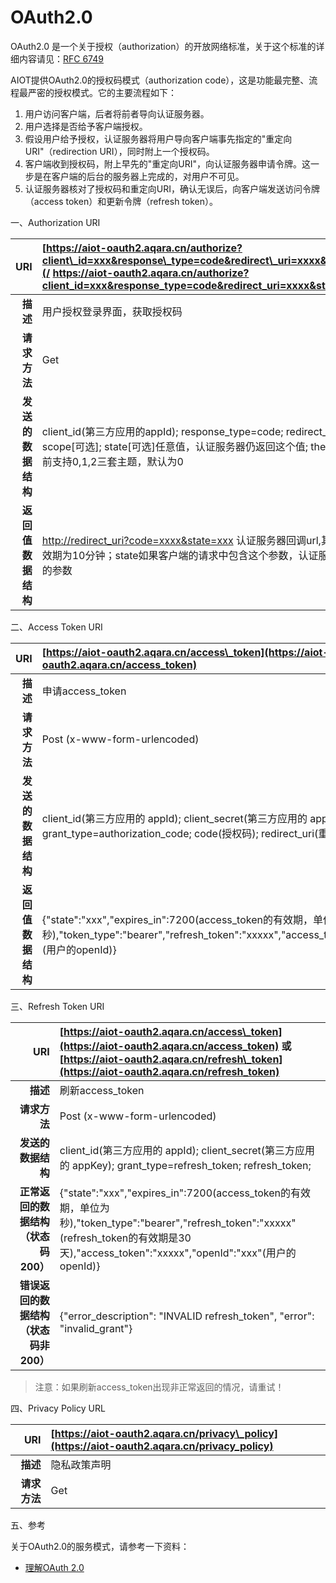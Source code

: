 # OAuth2.0

OAuth2.0 是一个关于授权（authorization）的开放网络标准，关于这个标准的详细内容请见：[RFC 6749](http://www.rfcreader.com/#rfc6749)

AIOT提供OAuth2.0的授权码模式（authorization code），这是功能最完整、流程最严密的授权模式。它的主要流程如下：

1. 用户访问客户端，后者将前者导向认证服务器。
2. 用户选择是否给予客户端授权。
3. 假设用户给予授权，认证服务器将用户导向客户端事先指定的"重定向URI"（redirection URI），同时附上一个授权码。
4. 客户端收到授权码，附上早先的"重定向URI"，向认证服务器申请令牌。这一步是在客户端的后台的服务器上完成的，对用户不可见。
5. 认证服务器核对了授权码和重定向URI，确认无误后，向客户端发送访问令牌（access token）和更新令牌（refresh token）。

一、Authorization URI

| URI | [https://aiot-oauth2.aqara.cn/authorize?client\_id=xxx&response\_type=code&redirect\_uri=xxxx&state=xxx&theme=x](/    https://aiot-oauth2.aqara.cn/authorize?client_id=xxx&response_type=code&redirect_uri=xxxx&state=xxx&theme=x) |
| ---: | :--- |
| **描述** | 用户授权登录界面，获取授权码 |
| **请求方法** | Get |
| **发送的数据结构** | client\_id\(第三方应用的appId\);  response\_type=code; redirect\_uri\(重定向url\); scope\[可选\]; state\[可选\]任意值，认证服务器仍返回这个值; theme\[可选\]页面主题，目前支持0,1,2三套主题，默认为0 |
| **返回值数据结构** | [http://redirect\_uri?code=xxxx&state=xxx](http://redirect_uri?code=xxxx&state=xxx)  认证服务器回调url,其中code为授权码，有效期为10分钟；state如果客户端的请求中包含这个参数，认证服务器的回应也包含同样的参数 |

二、Access Token URI

| URI | [https://aiot-oauth2.aqara.cn/access\_token](https://aiot-oauth2.aqara.cn/access_token) |
| ---: | :--- |
| **描述** | 申请access\_token |
| **请求方法** | Post \(x-www-form-urlencoded\) |
| **发送的数据结构** | client\_id\(第三方应用的 appId\); client\_secret\(第三方应用的 appKey\); grant\_type=authorization\_code; code\(授权码\); redirect\_uri\(重定向url\); |
| **返回值数据结构** | {"state":"xxx","expires\_in":7200\(access\_token的有效期，单位为秒\),"token\_type":"bearer","refresh\_token":"xxxxx","access\_token":"xxxxx","openId":"xxx"\(用户的openId\)} |

三、Refresh Token URI

| URI | [https://aiot-oauth2.aqara.cn/access\_token](https://aiot-oauth2.aqara.cn/access_token) 或 [https://aiot-oauth2.aqara.cn/refresh\_token](https://aiot-oauth2.aqara.cn/refresh_token) |
| ---: | :--- |
| **描述** | 刷新access\_token |
| **请求方法** | Post \(x-www-form-urlencoded\) |
| **发送的数据结构** | client\_id\(第三方应用的 appId\); client\_secret\(第三方应用的 appKey\); grant\_type=refresh\_token; refresh\_token; |
| **正常返回的数据结构（状态码200）** | {"state":"xxx","expires\_in":7200\(access\_token的有效期，单位为秒\),"token\_type":"bearer","refresh\_token":"xxxxx"\(refresh\_token的有效期是30天\),"access\_token":"xxxxx","openId":"xxx"\(用户的openId\)} |
| **错误返回的数据结构（状态码非200）** | {"error\_description": "INVALID refresh\_token", "error": "invalid\_grant"} |

> 注意：如果刷新access\_token出现非正常返回的情况，请重试！

四、Privacy Policy URL

| URI | [https://aiot-oauth2.aqara.cn/privacy\_policy](https://aiot-oauth2.aqara.cn/privacy_policy) |
| ---: | :--- |
| **描述** | 隐私政策声明 |
| **请求方法** | Get |

五、参考

关于OAuth2.0的服务模式，请参考一下资料：

* [理解OAuth 2.0](http://www.ruanyifeng.com/blog/2014/05/oauth_2_0.html)



